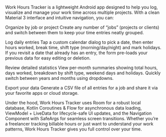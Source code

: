 Work Hours Tracker is a lightweight Android app designed to help you log, visualize and manage your work time across multiple projects. With a clean Material 3 interface and intuitive navigation, you can:

Organize by job or project
Create any number of “jobs” (projects or clients) and switch between them to keep your time entries neatly grouped.

Log daily entries
Tap a custom calendar dialog to pick a date, then enter hours worked, break time, shift type (morning/day/night) and mark holidays. If you revisit a date that already has an entry, the form pre-loads your previous data for easy editing or deletion.

Review detailed statistics
View per-month summaries showing total hours, days worked, breakdown by shift type, weekend days and holidays. Quickly switch between years and months using dropdowns.

Export your data
Generate a CSV file of all entries for a job and share it via your favorite apps or cloud storage.

Under the hood, Work Hours Tracker uses Room for a robust local database, Kotlin Coroutines & Flow for asynchronous data loading, ViewModel + LiveData for lifecycle-safe UI updates, and the Navigation Component with SafeArgs for seamless screen transitions. Whether you’re a freelancer tracking billable hours or just want to understand your work patterns, Work Hours Tracker gives you full control over your time.
